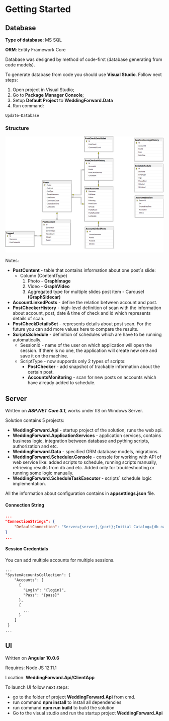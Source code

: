# Getting Started

## Database

**Type of database**: MS SQL

**ORM**: Entity Framework Core

Database was designed by method of code-first (database generating from code models).

To generate database from code you should use **Visual Studio**. Follow next steps:
1.  Open project in Visual Studio;
2.  Go to **Package Manager Console**;
3.  Setup **Default Project** to **WeddingForward.Data**
4.  Run command:
```
Update-Database
```

### Structure
![Database structure](db-diagram.png)

Notes:
- **PostContent** - table that contains information about one post`s slide:
  - Column (ContentType) 
    1.  Photo - **GraphImage**
    2.  Video - **GraphVideo**
    3.  Aggregated type for multiple slides post item - Carousel **(GraphSidecar)**
- **AccountLinkedPosts** - define the relation between account and post.
- **PostCheckerHistory** - high-level definition of scan with the information about account, post, date & time of check and id which represents details of scan.
- **PostCheckDetailsSet** - represents details about post scan. For the future you can add more values here to compare the results.
- **ScriptsSchedule** - definition of schedules which are have to be running automatically. 
  - SessionId - name of the user on which application will open the session. If there is no one, the application will create new one and save it on the machine.
  - ScriptType - now suppords only 2 types of scripts:
    - **PostChecker** - add snapshot of trackable information about the certain post. 
    - **AccountsMonitoring** - scan for new posts on accounts which have already added to schedule.

##  Server

Written on ***ASP.NET Core 3.1***, works under IIS on Windows Server.

Solution contains 5 projects:
- **WeddingForward.Api** - startup project of the solution, runs the web api.
- **WeddingForward.ApplicationServices** - application services, contains business logic, integration between database and pything scripts, authorization and etc.
- **WeddingForward.Data** - specified ORM database models, migrations.
- **WeddingForward.Scheduler.Console** - console for working with API of web service like: added scripts to schedule, running scripts manually, retrieving results from db and etc. Added only for troubleshooting or running some logic manually.
- **WeddingForward.ScheduleTaskExecutor** - scripts` schedule logic implementation.

All the information about configuration contains in **appsettings.json** file.

#### Connection String

```json
...
"ConnectionStrings": {
    "DefaultConnection": "Server={server},{port};Initial Catalog={db name};Persist Security Info=False;User ID={username};Password={password};MultipleActiveResultSets=False;Encrypt=True;TrustServerCertificate=False;Connection Timeout=30;"
}
...
```

#### Session Credentials

You can add multiple accounts for multiple sessions.

```code
...
"SystemAccountsCollection": {
    "Accounts": [
      {
        "Login": "{login}",
        "Pass": "{pass}"
      },
      {
        ...
      }
    ]
 }
...
```

##  UI

Written on **Angular 10.0.6**

Requires: Node JS 12.11.1

Location: **WeddingForward.Api/ClientApp**

To launch UI follow next steps:
- go to the folder of project **WeddingForward.Api** from cmd.
- run command **npm install** to install all dependencies
- run command **npm run build** to build the solution
- Go to the visual studio and run the startup project **WeddingForward.Api** 
